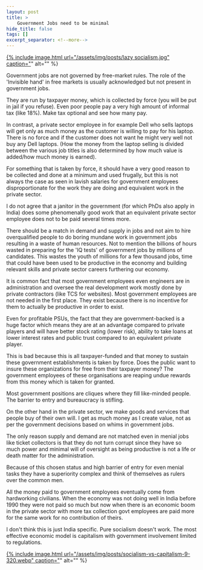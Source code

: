 ```yaml
---
layout: post
title: >
    Government Jobs need to be minimal
hide_title: false
tags: []
excerpt_separator: <!--more-->
---
```

[
{% include image.html url="/assets/img/posts/lazy socialism.jpg" caption="](https://blogger.googleusercontent.com/img/b/R29vZ2xl/AVvXsEiiQG4dEIb0h6a04EP-L90rbznJunx-J9ohyke8gy-AqptxkdkbLAjUELbqB_hMI4NIw-ZPc91XSWmj9PGfXkeiULCdNXh_QFC_OcLqGytkmNk8ZtUFNs6WLyN7CRzs65-vB6klVDaynmxzRcKV6t1WobHvhzuwCWdy7fto6cOSbpf-X72Xa2TC-3g-ug/s500/lazy%20socialism.jpg)" alt="" %}



Government jobs are not governed by free\-market rules. The role of the 'Invisible hand' in free markets is usually acknowledged but not present in government jobs.

They are run by taxpayer money, which is collected by force \(you will be put in jail if you refuse\). Even poor people pay a very high amount of informal tax \(like 18%\). Make tax optional and see how many pay.

In contrast, a private sector employee in for example Dell who sells laptops will get only as much money as the customer is willing to pay for his laptop. There is no force and if the customer does not want he might very well not buy any Dell laptops. \(How the money from the laptop selling is divided between the various job titles is also determined by how much value is added/how much money is earned\).

For something that is taken by force, it should have a very good reason to be collected and done at a minimum and used frugally, but this is not always the case as seen in lavish salaries for government employees disproportionate for the work they are doing and equivalent work in the private sector.

I do not agree that a janitor in the government \(for which PhDs also apply in India\) does some phenomenally good work that an equivalent private sector employee does not to be paid several times more.

There should be a match in demand and supply in jobs and not aim to hire overqualified people to do boring mundane work in government jobs resulting in a waste of human resources. Not to mention the billions of hours wasted in preparing for the 'IQ tests' of government jobs by millions of candidates. This wastes the youth of millions for a few thousand jobs, time that could have been used to be productive in the economy and building relevant skills and private sector careers furthering our economy.

It is common fact that most government employees even engineers are in administration and oversee the real development work mostly done by private contractors \(like TCS for websites\). Most government employees are not needed in the first place. They exist because there is no incentive for them to actually be productive in order to exist.

Even for profitable PSUs, the fact that they are government\-backed is a huge factor which means they are at an advantage compared to private players and will have better stock rating \(lower risk\), ability to take loans at lower interest rates and public trust compared to an equivalent private player.

This is bad because this is all taxpayer\-funded and that money to sustain these government establishments is taken by force. Does the public want to insure these organizations for free from their taxpayer money? The government employees of these organisations are reaping undue rewards from this money which is taken for granted.

Most government positions are cliques where they fill like\-minded people. The barrier to entry and bureaucracy is stifling.

On the other hand in the private sector, we make goods and services that people buy of their own will. I get as much money as I create value, not as per the government decisions based on whims in government jobs.

The only reason supply and demand are not matched even in menial jobs like ticket collectors is that they do not turn corrupt since they have so much power and minimal will of oversight as being productive is not a life or death matter for the administration.

Because of this chosen status and high barrier of entry for even menial tasks they have a superiority complex and think of themselves as rulers over the common men.

All the money paid to government employees eventually come from hardworking civilians. When the economy was not doing well in India before 1990 they were not paid so much but now when there is an economic boom in the private sector with more tax collection govt employees are paid more for the same work for no contribution of theirs.

I don't think this is just India specific. Pure socialism doesn't work. The most effective economic model is capitalism with government involvement limited to regulations.

[
{% include image.html url="/assets/img/posts/socialism-vs-capitalism-9-320.webp" caption="](https://blogger.googleusercontent.com/img/b/R29vZ2xl/AVvXsEhdRtgYuYJKiFif55MrWcXHgmG4zP-8Uhs-ymXrFBOJpzR92EFo8zSL-RsxczwrjzHp4lFQINvbD-u-YxHQthvv7Pb7h2xnt5HKWrtX3-97OiQtAob4Jdd49avnbUovpT9wOH-DojbOloa0_c_vyCI1aesnQ4Yv2zgyiBiqkDLy2ZsBsUwabYX5O9xZgg/s320/socialism-vs-capitalism-9-320.webp)" alt="" %}